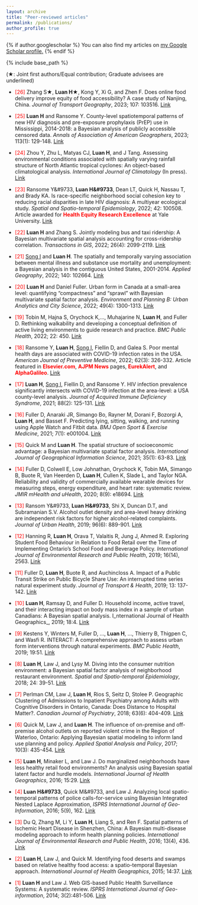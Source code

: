 ```yaml
---
layout: archive
title: "Peer-reviewed articles"
permalink: /publications/
author_profile: true
---
```


{% if author.googlescholar %}
  You can also find my articles on <u><a href="{{author.googlescholar}}">my Google Scholar profile</a>.</u>
{% endif %}

{% include base_path %}

<!-- {% for post in site.publications reversed %}
  {% include archive-single.html %}
{% endfor %} -->
(&#9733;: Joint first authors/Equal contribution; Graduate advisees are underlined)

* <span style="color:red">[26]</span> Zhang S&#9733;, **Luan H&#9733;**, Kong Y, Xi G, and Zhen F. Does online food delivery improve equity of food accessibility? A case study of Nanjing, China. _Journal of Transport Geography_, 2023; 107: 103516. [Link](https://www.sciencedirect.com/science/article/abs/pii/S0966692322002393?via%3Dihub)<br/>

* <span style="color:red">[25]</span> **Luan H** and Ransome Y. County-level spatiotemporal patterns of new HIV diagnosis and pre-exposure prophylaxis (PrEP) use in Mississippi, 2014-2018: a Bayesian analysis of publicly accessible censored data. _Annals of Association of American Geographers_, 2023; 113(1): 129-148. [Link](https://www.tandfonline.com/doi/full/10.1080/24694452.2022.2080040)<br/>

* <span style="color:red">[24]</span> Zhou Y, Zhu L, Matyas CJ, **Luan H**, and J Tang. Assessing environmental conditions associated with spatially varying rainfall structure of North Atlantic tropical cyclones: An object-based climatological analysis. _International Journal of Climatology_ (In press). [Link](https://rmets.onlinelibrary.wiley.com/doi/full/10.1002/joc.8156)<br/>

* <span style="color:red">[23]</span> Ransome Y&#9733, **Luan H&#9733**, Dean LT, Quick H, Nassau T, and Brady KA. Is race-specific neighborhood social cohesion key to reducing racial disparities in late HIV diagnosis: A multiyear ecological study. _Spatial and Spatio-temporal Epidemiology_, 2022; 42: 100508. Article awarded for <span style="color:red">**Health Equity Research Excellence**</span> at Yale University. [Link](https://www.sciencedirect.com/science/article/pii/S1877584522000314?via%3Dihub)<br/>

* <span style="color:red">[22]</span> **Luan H** and Zhang S. Jointly modeling bus and taxi ridership: A Bayesian multivariate spatial analysis accounting for cross-ridership correlation. _Transactions in GIS_, 2022; 26(4): 2099-2119. [Link](https://onlinelibrary.wiley.com/doi/10.1111/tgis.12937)<br/>

* <span style="color:red">[21]</span> <u>Song I</u> and **Luan H**. The spatially and temporally varying association between mental illness and substance use mortality and unemployment: a Bayesian analysis in the contiguous United States, 2001-2014. _Applied Geography_, 2022; 140: 102664. [Link](https://www.sciencedirect.com/science/article/abs/pii/S0143622822000352)<br/>

* <span style="color:red">[20]</span> **Luan H** and Daniel Fuller. Urban form in Canada at a small-area level: quantifying “compactness” and “sprawl” with Bayesian multivariate spatial factor analysis. _Environment and Planning B: Urban Analytics and City Science_, 2022; 49(4): 1300-1313. [Link](https://journals.sagepub.com/doi/abs/10.1177/23998083211062901?journalCode=epbb)<br/>

* <span style="color:red">[19]</span> Tobin M, Hajna S, Orychock K,…, Muhajarine N, **Luan H**, and Fuller D. Rethinking walkability and developing a conceptual definition of active living environments to guide research and practice. _BMC Public Health_, 2022; 22: 450. [Link](https://bmcpublichealth.biomedcentral.com/articles/10.1186/s12889-022-12747-3)<br/>

* <span style="color:red">[18]</span> Ransome Y, **Luan H**, <u>Song I</u>, Fiellin D, and Galea S. Poor mental health days are associated with COVID-19 infection rates in the USA. _American Journal of Preventive Medicine_, 2022; 62(3): 326-332. Article featured in <span style="color:red">**Elsevier.com**</span>, <span style="color:red">**AJPM News**</span> pages, <span style="color:red">**EurekAlert**</span>, and <span style="color:red">**AlphaGalileo**</span>. [Link](https://www.sciencedirect.com/science/article/pii/S0749379721005419?via%3Dihub)<br/>

* <span style="color:red">[17]</span> **Luan H**, <u>Song I</u>, Fiellin D, and Ransome Y. HIV infection prevalence significantly intersects with COVID-19 infection at the area-level: a USA county-level analysis. _Journal of Acquired Immune Deficiency Syndrome_, 2021; 88(2): 125-131. [Link](https://journals.lww.com/jaids/Fulltext/2021/10010/HIV_Infection_Prevalence_Significantly_Intersects.2.aspx)<br/>

* <span style="color:red">[16]</span> Fuller D, Anaraki JR, Simango Bo, Rayner M, Dorani F, Bozorgi A, **Luan H**, and Basset F. Predicting lying, sitting, walking, and running using Apple Watch and Fitbit data. _BMJ Open Sport & Exercise Medicine_, 2021; 7(1): e001004. [Link](https://bmjopensem.bmj.com/content/7/1/e001004)<br/>

* <span style="color:red">[15]</span> Quick M and **Luan H**. The spatial structure of socioeconomic advantage: a Bayesian multivariate spatial factor analysis. _International Journal of Geographical Information Science_, 2021; 35(1): 63-83. [Link](https://www.tandfonline.com/doi/full/10.1080/13658816.2020.1759807)<br/>

* <span style="color:red">[14]</span> Fuller D, Colwell E, Low Johnathan, Orychock K, Tobin MA, Simango B, Buote R, Van Heerden D, **Luan H**, Cullen K, Slade L, and Taylor NGA. Reliability and validity of commercially available wearable devices for measuring steps, energy expenditure, and heart rate: systematic review. _JMIR mHealth and uHealth_, 2020; 8(9): e18694. [Link](https://mhealth.jmir.org/2020/9/e18694/)<br/>

* <span style="color:red">[13]</span> Ransom Y&#9733, **Luan H&#9733**, Shi X, Duncan D.T, and Subramanian S.V. Alcohol outlet density and area-level heavy drinking are independent risk factors for higher alcohol-related complaints. _Journal of Urban Health_, 2019; 96(6): 889-901. [Link](https://link.springer.com/article/10.1007%2Fs11524-018-00327-z)<br/>

* <span style="color:red">[12]</span> Hanning R, **Luan H**, Orava T, Valaitis R, Jung J, Ahmed R. Exploring Student Food Behaviour in Relation to Food Retail over the Time of Implementing Ontario’s School Food and Beverage Policy. _International Journal of Environmental Research and Public Health_, 2019; 16(14), 2563. [Link](https://www.mdpi.com/1660-4601/16/14/2563)<br/>

* <span style="color:red">[11]</span> Fuller D, **Luan H**, Buote R, and Auchincloss A. Impact of a Public Transit Strike on Public Bicycle Share Use: An interrupted time series natural experiment study. _Journal of Transport & Health_, 2019; 13: 137-142. [Link](https://www.sciencedirect.com/science/article/pii/S221414051830553X)<br/>

* <span style="color:red">[10]</span> **Luan H**, Ramsay D, and Fuller D. Household income, active travel, and their interacting impact on body mass index in a sample of urban Canadians: A Bayesian spatial analysis. I_nternational Journal of Health Geographics_, 2019; 18:4. [Link](https://ij-healthgeographics.biomedcentral.com/articles/10.1186/s12942-019-0168-x)<br/>

* <span style="color:red">[9]</span> Kestens Y, Winters M, Fuller D, …, **Luan H**, …, Thierry B, Thigpen C, and Wasfi R. INTERACT: A comprehensive approach to assess urban form interventions through natural experiments. _BMC Public Health_, 2019; 19:51. [Link](https://bmcpublichealth.biomedcentral.com/articles/10.1186/s12889-018-6339-z)<br/>

* <span style="color:red">[8]</span> **Luan H**, Law J, and Lysy M. Diving into the consumer nutrition environment: a Bayesian spatial factor analysis of neighborhood restaurant environment. _Spatial and Spatio-temporal Epidemiology_, 2018; 24: 39-51. [Link](https://www.sciencedirect.com/science/article/pii/S1877584516300806?via%3Dihub)<br/>

* <span style="color:red">[7]</span> Perlman CM, Law J, **Luan H**, Rios S, Seitz D, Stolee P. Geographic Clustering of Admissions to Inpatient Psychiatry among Adults with Cognitive Disorders in Ontario, Canada: Does Distance to Hospital Matter?. _Canadian Journal of Psychiatry_, 2018; 63(6): 404-409. [Link](https://journals.sagepub.com/doi/full/10.1177/0706743717745870)<br/>

* <span style="color:red">[6]</span> Quick M, Law J, and **Luan H**. The influence of on-premise and off-premise alcohol outlets on reported violent crime in the Region of Waterloo, Ontario: Applying Bayesian spatial modeling to inform land use planning and policy. _Applied Spatial Analysis and Policy_, 2017; 10(3): 435-454. [Link](https://link.springer.com/article/10.1007/s12061-016-9191-5) <br/>

* <span style="color:red">[5]</span> **Luan H**, Minaker L, and Law J. Do marginalized neighborhoods have less healthy retail food environments? An analysis using Bayesian spatial latent factor and hurdle models. _International Journal of Health Geographics_, 2016; 15:29. [Link](https://ij-healthgeographics.biomedcentral.com/articles/10.1186/s12942-016-0060-x)<br/>

* <span style="color:red">[4]</span> **Luan H&#9733**, Quick M&#9733, and Law J. Analyzing local spatio-temporal patterns of police calls-for-service using Bayesian Integrated Nested Laplace Approximation, _ISPRS International Journal of Geo-Information_, 2016; 5(9), 162. [Link](https://www.mdpi.com/2220-9964/5/9/162)<br/>

* <span style="color:red">[3]</span> Du Q, Zhang M, Li Y, **Luan H**, Liang S, and Ren F. Spatial patterns of Ischemic Heart Disease in Shenzhen, China: A Bayesian multi-disease modeling approach to inform health planning policies. _International Journal of Environmental Research and Public Health_, 2016; 13(4), 436. [Link](https://www.mdpi.com/1660-4601/13/4/436)<br/>

* <span style="color:red">[2]</span> **Luan H**, Law J, and Quick M. Identifying food deserts and swamps based on relative healthy food access: a spatio-temporal Bayesian approach. _International Journal of Health Geographics_, 2015; 14:37. [Link](https://ij-healthgeographics.biomedcentral.com/articles/10.1186/s12942-015-0030-8)<br/>

* <span style="color:red">[1]</span> **Luan H** and Law J. Web GIS-based Public Health Surveillance Systems: A systematic review. _ISPRS International Journal of Geo-information_, 2014; 3(2):481-506. [Link](https://www.mdpi.com/2220-9964/3/2/481)<br/>

